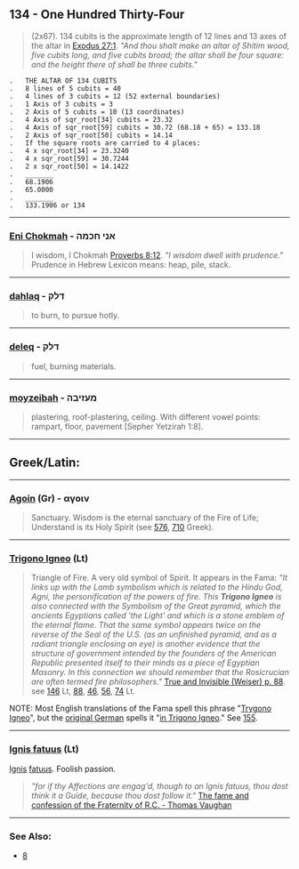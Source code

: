 ## 134 - One Hundred Thirty-Four
> (2x67). 134 cubits is the approximate length of 12 lines and 13 axes of the altar in [Exodus 27:1](http://biblehub.com/exodus/27-1.htm). *"And thou shalt make an altar of Shitim wood, five cubits long, and five cubits broad; the altar shall be four square: and the height there of shall be three cubits."*

	.   THE ALTAR OF 134 CUBITS
	.   8 lines of 5 cubits = 40
	.   4 lines of 3 cubits = 12 (52 external boundaries)
	.   1 Axis of 3 cubits = 3
	.   2 Axis of 5 cubits = 10 (13 coordinates)
	.   4 Axis of sqr_root[34] cubits = 23.32
	.   4 Axis of sqr_root[59] cubits = 30.72 (68.18 + 65) = 133.18
	.   2 Axis of sqr_root[50] cubits = 14.14
	.   If the square roots are carried to 4 places:
	.   4 x sqr_root[34] = 23.3240
	.   4 x sqr_root[59] = 30.7244
	.   2 x sqr_root[50] = 14.1422
	.   _______
	.   68.1906
	.   65.0000
	.   _______
	.   133.1906 or 134

---

### [Eni Chokmah](/keys/ANI.ChKMH) - אני חכמה
> I wisdom, I Chokmah [Proverbs 8:12](http://biblehub.com/proverbs/8-12.htm). *"I wisdom dwell with prudence."* Prudence in Hebrew Lexicon means: heap, pile, stack.

---

### [dahlaq](/keys/DLQ) - דלק
> to burn, to pursue hotly.

---

### [deleq](/keys/DLQ) - דלק
> fuel, burning materials.

---

### [moyzeibah](/keys/MOZIBH) - מעזיבה
> plastering, roof-plastering, ceiling. With different vowel points: rampart, floor, pavement [Sepher Yetzirah 1:8].

---

## Greek/Latin:

---

### [Agoin](/greek?word=agoin) (Gr) - αγοιν
> Sanctuary. Wisdom is the eternal sanctuary of the Fire of Life; Understand is its Holy Spirit (see [576](576), [710](710) Greek).

---

### [Trigono Igneo](/latin?word=Trigono+Igneo) (Lt)
> Triangle of Fire. A very old symbol of Spirit. It appears in the Fama: *"It links up with the Lamb symbolism which is related to the Hindu God, Agni, the personification of the powers of fire. This **Trigono Igneo** is also connected with the Symbolism of the Great pyramid, which the ancients Egyptians called 'the Light' and which is a stone emblem of the eternal flame. That the same symbol appears twice on the reverse of the Seal of the U.S. (as an unfinished pyramid, and as a radiant triangle enclosing an eye) is another evidence that the structure of government intended by the founders of the American Republic presented itself to their minds as a piece of Egyptian Masonry. In this connection we should remember that the Rosicrucian are often termed fire philosophers."* [True and Invisible (Weiser) p. 88](https://archive.org/stream/PaulFosterCase-TheTrueAndInvisibleRosicrucianOrder4thEd-1985#page/n95/search/igneo). see [146](146) Lt, [88](88), [46](46), [56](56), [74](74) Lt.

NOTE: Most English translations of the Fama spell this phrase "[Trygono Igneo](146)", but the [original German](https://archive.org/stream/famafraternitati00andr#page/22) spells it "[in Trigono Igneo](155)." See [155](155).

---

### [Ignis fatuus](/latin?word=Ignis+fatuus) (Lt)

[Ignis](http://archives.nd.edu/cgi-bin/wordz.pl?keyword=ignis) [fatuus](http://archives.nd.edu/cgi-bin/wordz.pl?keyword=fatuus). Foolish passion.

> *"for if thy Affections are engag'd, though to an Ignis fatuus, thou dost think it a Guide, because thou dost follow it."* [The fame and confession of the Fraternity of R.C. - Thomas Vaughan](https://archive.org/stream/fameconfessionof00vaug#page/n13)

---

### See Also:

- [8](8)
